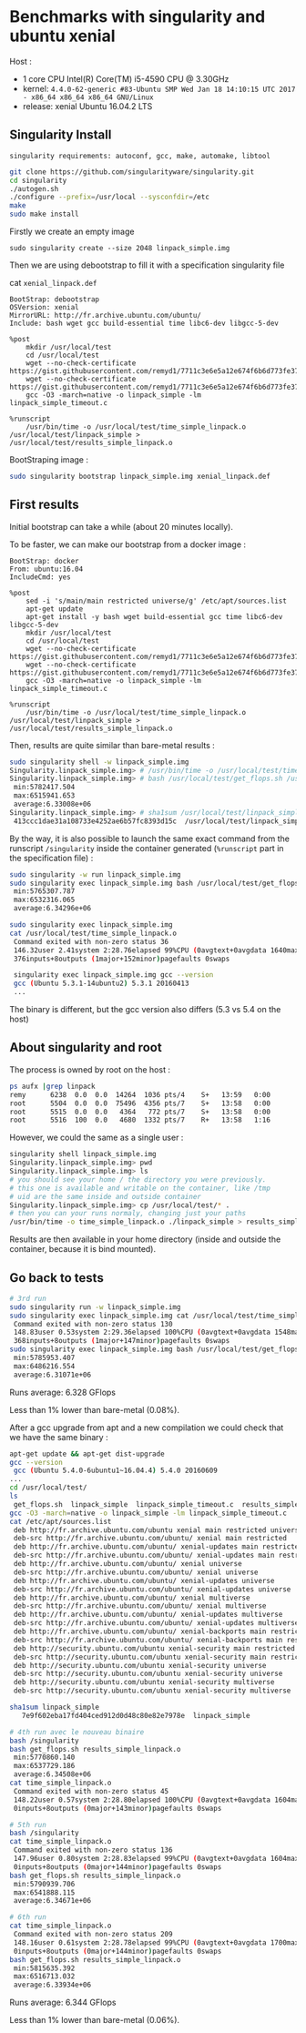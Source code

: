 # Benchmarks with singularity and ubuntu xenial

Host :
  - 1 core CPU Intel(R) Core(TM) i5-4590 CPU @ 3.30GHz
  - kernel: `4.4.0-62-generic #83-Ubuntu SMP Wed Jan 18 14:10:15 UTC 2017 - x86_64 x86_64 x86_64 GNU/Linux`
  - release: xenial Ubuntu 16.04.2 LTS

## Singularity Install

`singularity requirements: autoconf, gcc, make, automake, libtool`

```bash
git clone https://github.com/singularityware/singularity.git
cd singularity
./autogen.sh
./configure --prefix=/usr/local --sysconfdir=/etc
make
sudo make install
```

Firstly we create an empty image

```
sudo singularity create --size 2048 linpack_simple.img
```

Then we are using debootstrap to fill it with a specification singularity file

cat `xenial_linpack.def`

```
BootStrap: debootstrap
OSVersion: xenial
MirrorURL: http://fr.archive.ubuntu.com/ubuntu/
Include: bash wget gcc build-essential time libc6-dev libgcc-5-dev

%post
    mkdir /usr/local/test
    cd /usr/local/test
    wget --no-check-certificate  https://gist.githubusercontent.com/remyd1/7711c3e6e5a12e674f6b6d773fe37472/raw/1b30a5bf88ec6098bc6a534ac7e4361abe4d3efe/linpack_simple_timeout.c
    wget --no-check-certificate  https://gist.githubusercontent.com/remyd1/7711c3e6e5a12e674f6b6d773fe37472/raw/1b30a5bf88ec6098bc6a534ac7e4361abe4d3efe/get_flops.sh
    gcc -O3 -march=native -o linpack_simple -lm linpack_simple_timeout.c

%runscript
    /usr/bin/time -o /usr/local/test/time_simple_linpack.o /usr/local/test/linpack_simple > /usr/local/test/results_simple_linpack.o
```

BootStraping image :

```bash
sudo singularity bootstrap linpack_simple.img xenial_linpack.def
```


## First results

Initial bootstrap can take a while (about 20 minutes locally).

To be faster, we can make our bootstrap from a docker image :

```
BootStrap: docker
From: ubuntu:16.04
IncludeCmd: yes

%post
    sed -i 's/main/main restricted universe/g' /etc/apt/sources.list
    apt-get update
    apt-get install -y bash wget build-essential gcc time libc6-dev libgcc-5-dev
    mkdir /usr/local/test
    cd /usr/local/test
    wget --no-check-certificate https://gist.githubusercontent.com/remyd1/7711c3e6e5a12e674f6b6d773fe37472/raw/1b30a5bf88ec6098bc6a534ac7e4361abe4d3efe/linpack_simple_timeout.c
    wget --no-check-certificate https://gist.githubusercontent.com/remyd1/7711c3e6e5a12e674f6b6d773fe37472/raw/1b30a5bf88ec6098bc6a534ac7e4361abe4d3efe/get_flops.sh
    gcc -O3 -march=native -o linpack_simple -lm linpack_simple_timeout.c

%runscript
    /usr/bin/time -o /usr/local/test/time_simple_linpack.o /usr/local/test/linpack_simple > /usr/local/test/results_simple_linpack.o
```


Then, results are quite similar than bare-metal results :

```bash
sudo singularity shell -w linpack_simple.img
Singularity.linpack_simple.img> # /usr/bin/time -o /usr/local/test/time_simple_linpack.o /usr/local/test/linpack_simple > /tmp/results_simple_linpack.o
Singularity.linpack_simple.img> # bash /usr/local/test/get_flops.sh /usr/local/test/results_simple_linpack.o
 min:5782417.504
 max:6515941.653
 average:6.33008e+06
Singularity.linpack_simple.img> # sha1sum /usr/local/test/linpack_simple
 413ccc1dae31a108733e4252ae6b57fc8393d15c  /usr/local/test/linpack_simple
```

By the way, it is also possible to launch the same exact command from the runscript `/singularity` inside the container generated (`%runscript` part in the specification file) :

```bash
sudo singularity -w run linpack_simple.img
sudo singularity exec linpack_simple.img bash /usr/local/test/get_flops.sh /usr/local/test/results_simple_linpack.o
 min:5765307.787
 max:6532316.065
 average:6.34296e+06

sudo singularity exec linpack_simple.img
cat /usr/local/test/time_simple_linpack.o
 Command exited with non-zero status 36
 146.32user 2.41system 2:28.76elapsed 99%CPU (0avgtext+0avgdata 1640maxresident)k
 376inputs+8outputs (1major+152minor)pagefaults 0swaps

 singularity exec linpack_simple.img gcc --version
 gcc (Ubuntu 5.3.1-14ubuntu2) 5.3.1 20160413
 ...
```

The binary is different, but the gcc version also differs (5.3 vs 5.4 on the host)

## About singularity and root

The process is owned by root on the host :

```bash
ps aufx |grep linpack
remy      6238  0.0  0.0  14264  1036 pts/4    S+   13:59   0:00          |       |   |   |   \_ grep --color=auto linpack
root      5504  0.0  0.0  75496  4356 pts/7    S+   13:58   0:00          |       |   |       \_ sudo singularity run -w linpack_simple.img
root      5515  0.0  0.0   4364   772 pts/7    S+   13:58   0:00          |       |   |                   \_ /usr/bin/time -o /usr/local/test/time_simple_linpack.o /usr/local/test/linpack_simple
root      5516  100  0.0   4680  1332 pts/7    R+   13:58   1:16          |       |   |                       \_ /usr/local/test/linpack_simple
```

However, we could the same as a single user :

```bash
singularity shell linpack_simple.img
Singularity.linpack_simple.img> pwd
Singularity.linpack_simple.img> ls
# you should see your home / the directory you were previously.
# this one is available and writable on the container, like /tmp
# uid are the same inside and outside container
Singularity.linpack_simple.img> cp /usr/local/test/* .
# then you can your runs normaly, changing just your paths
/usr/bin/time -o time_simple_linpack.o ./linpack_simple > results_simple_linpack.o
```

Results are then available in your home directory (inside and outside the container, because it is bind mounted).


## Go back to tests

```bash
# 3rd run
sudo singularity run -w linpack_simple.img             
sudo singularity exec linpack_simple.img cat /usr/local/test/time_simple_linpack.o
 Command exited with non-zero status 130
 148.83user 0.53system 2:29.36elapsed 100%CPU (0avgtext+0avgdata 1548maxresident)k
 368inputs+8outputs (1major+147minor)pagefaults 0swaps
sudo singularity exec linpack_simple.img bash /usr/local/test/get_flops.sh /usr/local/test/results_simple_linpack.o
 min:5785953.407
 max:6486216.554
 average:6.31071e+06
```

Runs average: 6.328 GFlops

Less than 1% lower than bare-metal (0.08%).

After a gcc upgrade from apt and a new compilation we could check that we have the same binary :

```bash
apt-get update && apt-get dist-upgrade
gcc --version
 gcc (Ubuntu 5.4.0-6ubuntu1~16.04.4) 5.4.0 20160609
...
cd /usr/local/test/
ls
 get_flops.sh  linpack_simple  linpack_simple_timeout.c  results_simple_linpack.o  time_simple_linpack.o
gcc -O3 -march=native -o linpack_simple -lm linpack_simple_timeout.c
cat /etc/apt/sources.list
 deb http://fr.archive.ubuntu.com/ubuntu xenial main restricted universe
 deb-src http://fr.archive.ubuntu.com/ubuntu/ xenial main restricted
 deb http://fr.archive.ubuntu.com/ubuntu/ xenial-updates main restricted
 deb-src http://fr.archive.ubuntu.com/ubuntu/ xenial-updates main restricted
 deb http://fr.archive.ubuntu.com/ubuntu/ xenial universe
 deb-src http://fr.archive.ubuntu.com/ubuntu/ xenial universe
 deb http://fr.archive.ubuntu.com/ubuntu/ xenial-updates universe
 deb-src http://fr.archive.ubuntu.com/ubuntu/ xenial-updates universe
 deb http://fr.archive.ubuntu.com/ubuntu/ xenial multiverse
 deb-src http://fr.archive.ubuntu.com/ubuntu/ xenial multiverse
 deb http://fr.archive.ubuntu.com/ubuntu/ xenial-updates multiverse
 deb-src http://fr.archive.ubuntu.com/ubuntu/ xenial-updates multiverse
 deb http://fr.archive.ubuntu.com/ubuntu/ xenial-backports main restricted universe multiverse
 deb-src http://fr.archive.ubuntu.com/ubuntu/ xenial-backports main restricted universe multiverse
 deb http://security.ubuntu.com/ubuntu xenial-security main restricted
 deb-src http://security.ubuntu.com/ubuntu xenial-security main restricted
 deb http://security.ubuntu.com/ubuntu xenial-security universe
 deb-src http://security.ubuntu.com/ubuntu xenial-security universe
 deb http://security.ubuntu.com/ubuntu xenial-security multiverse
 deb-src http://security.ubuntu.com/ubuntu xenial-security multiverse

sha1sum linpack_simple
   7e9f602eba17fd404ced912d0d48c80e82e7978e  linpack_simple

# 4th run avec le nouveau binaire
bash /singularity
bash get_flops.sh results_simple_linpack.o
 min:5770860.140
 max:6537729.186
 average:6.34508e+06
cat time_simple_linpack.o
 Command exited with non-zero status 45
 148.22user 0.57system 2:28.80elapsed 100%CPU (0avgtext+0avgdata 1604maxresident)k
 0inputs+8outputs (0major+143minor)pagefaults 0swaps

# 5th run
bash /singularity                                                                       
cat time_simple_linpack.o                                                               
 Command exited with non-zero status 136
 147.96user 0.80system 2:28.83elapsed 99%CPU (0avgtext+0avgdata 1604maxresident)k
 0inputs+8outputs (0major+144minor)pagefaults 0swaps
bash get_flops.sh results_simple_linpack.o
 min:5790939.706
 max:6541888.115
 average:6.34671e+06

# 6th run
cat time_simple_linpack.o                                                               
 Command exited with non-zero status 209
 148.16user 0.61system 2:28.78elapsed 99%CPU (0avgtext+0avgdata 1700maxresident)k
 0inputs+8outputs (0major+144minor)pagefaults 0swaps
bash get_flops.sh results_simple_linpack.o                                              
 min:5815635.392
 max:6516713.032
 average:6.33934e+06

```

Runs average: 6.344 GFlops

Less than 1% lower than bare-metal (0.06%).
